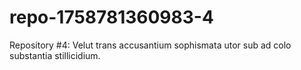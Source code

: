 # repo-1758781360983-4
Repository #4: Velut trans accusantium sophismata utor sub ad colo substantia stillicidium.
